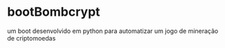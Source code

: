 # bootBombcrypt
um boot desenvolvido em python para automatizar um jogo de mineração de criptomoedas 
